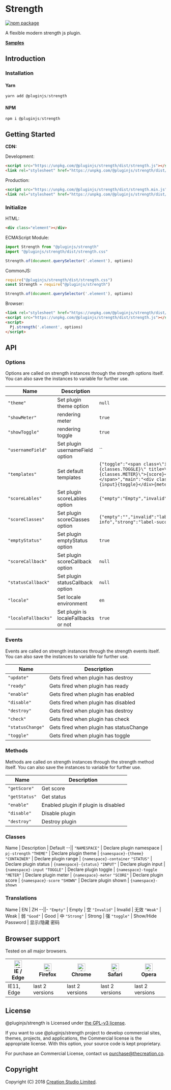 # Strength

[![npm package](https://img.shields.io/npm/v/@pluginjs/strength.svg)](https://www.npmjs.com/package/@pluginjs/strength)

A flexible modern strength js plugin.

**[Samples](https://codesandbox.io/s/github/pluginjs/pluginjs/tree/master/modules/strength/samples)**

## Introduction
### Installation

#### Yarn

```javascript
yarn add @pluginjs/strength
```

#### NPM

```javascript
npm i @pluginjs/strength
```

## Getting Started

**CDN:**

Development:

```html
<script src="https://unpkg.com/@pluginjs/strength/dist/strength.js"></script>
<link rel="stylesheet" href="https://unpkg.com/@pluginjs/strength/dist/strength.css">
```

Production:

```html
<script src="https://unpkg.com/@pluginjs/strength/dist/strength.min.js"></script>
<link rel="stylesheet" href="https://unpkg.com/@pluginjs/strength/dist/strength.min.css">
```

### Initialize

HTML:

```html
<div class="element"></div>
```

ECMAScript Module:

```javascript
import Strength from "@pluginjs/strength"
import "@pluginjs/strength/dist/strength.css"

Strength.of(document.querySelector('.element'), options)
```

CommonJS:

```javascript
require("@pluginjs/strength/dist/strength.css")
const Strength = require("@pluginjs/strength")

Strength.of(document.querySelector('.element'), options)
```

Browser:

```html
<link rel="stylesheet" href="https://unpkg.com/@pluginjs/strength/dist/strength.css">
<script src="https://unpkg.com/@pluginjs/strength/dist/strength.js"></script>
<script>
  Pj.strength('.element', options)
</script>
```

## API

### Options

Options are called on strength instances through the strength options itself.
You can also save the instances to variable for further use.

Name | Description | Default
--|--|--
`"theme"` | Set plugin theme option | `null`
`"showMeter"` | rendering meter | `true`
`"showToggle"` | rendering toggle | `true`
`"usernameField"` | Set plugin usernameField option | ``
`"templates"` | Set default templates | `{"toggle":"<span class=\"input-group-addon\"><input type=\"checkbox\" class=\"{classes.TOGGLE}\" title=\"{label}\" /></span>","meter":"<div class=\"{classes.METER}\">{score}</div>","score":"<span class=\"label {classes.SCORE}\"></span>","main":"<div class=\"{classes.CONTAINER}\"><div class=\"input-group\">{input}{toggle}</div>{meter}</div>"}`
`"scoreLables"` | Set plugin scoreLables option | `{"empty":"Empty","invalid":"Invalid","weak":"Weak","good":"Good","strong":"Strong"}`
`"scoreClasses"` | Set plugin scoreClasses option | `{"empty":"","invalid":"label-danger","weak":"label-warning","good":"label-info","strong":"label-success"}`
`"emptyStatus"` | Set plugin emptyStatus option | `true`
`"scoreCallback"` | Set plugin scoreCallback option | `null`
`"statusCallback"` | Set plugin statusCallback option | `null`
`"locale"` | Set locale environment | `en`
`"localeFallbacks"` | Set plugin is  localeFallbacks or not | `true`

### Events

Events are called on strength instances through the strength events itself.
You can also save the instances to variable for further use.

Name | Description
--|--
`"update"` | Gets fired when plugin has destroy
`"ready"` | Gets fired when plugin has ready
`"enable"` | Gets fired when plugin has enabled
`"disable"` | Gets fired when plugin has disabled
`"destroy"` | Gets fired when plugin has destroy
`"check"` | Gets fired when plugin has check
`"statusChange"` | Gets fired when plugin has statusChange
`"toggle"` | Gets fired when plugin has toggle

### Methods

Methods are called on strength instances through the strength method itself.
You can also save the instances to variable for further use.

Name | Description
--|--
`"getScore"` | Get score
`"getStatus"` | Get status
`"enable"` | Enabled plugin if plugin is disabled
`"disable"` | Disable plugin
`"destroy"` | Destroy plugin

### Classes

Name | Description | Default
--||
`"NAMESPACE"` | Declare plugin namespace | `pj-strength`
`"THEME"` | Declare plugin theme | `{namespace}-{theme}`
`"CONTAINER"` | Declare plugin range | `{namespace}-container`
`"STATUS"` | Declare plugin status | `{namespace}-{status}`
`"INPUT"` | Declare plugin input | `{namespace}-input`
`"TOGGLE"` | Declare plugin toggle | `{namespace}-toggle`
`"METER"` | Declare plugin meter | `{namespace}-meter`
`"SCORE"` | Declare plugin score | `{namespace}-score`
`"SHOWN"` | Declare plugin shown | `{namespace}-shown`

### Translations

Name | EN | ZH
--||-
`"Empty"` | Empty | 空
`"Invalid"` | Invalid | 无效
`"Weak"` | Weak | 弱
`"Good"` | Good | 中
`"Strong"` | Strong | 强
`"toggle"` | Show/Hide Password | 显示/隐藏 密码

## Browser support

Tested on all major browsers.

| [<img src="https://raw.githubusercontent.com/alrra/browser-logos/master/src/edge/edge_48x48.png" alt="IE / Edge" width="24px" height="24px" />](http://godban.github.io/browsers-support-badges/)</br>IE / Edge | [<img src="https://raw.githubusercontent.com/alrra/browser-logos/master/src/firefox/firefox_48x48.png" alt="Firefox" width="24px" height="24px" />](http://godban.github.io/browsers-support-badges/)</br>Firefox | [<img src="https://raw.githubusercontent.com/alrra/browser-logos/master/src/chrome/chrome_48x48.png" alt="Chrome" width="24px" height="24px" />](http://godban.github.io/browsers-support-badges/)</br>Chrome | [<img src="https://raw.githubusercontent.com/alrra/browser-logos/master/src/safari/safari_48x48.png" alt="Safari" width="24px" height="24px" />](http://godban.github.io/browsers-support-badges/)</br>Safari | [<img src="https://raw.githubusercontent.com/alrra/browser-logos/master/src/opera/opera_48x48.png" alt="Opera" width="24px" height="24px" />](http://godban.github.io/browsers-support-badges/)</br>Opera |
| --------- | --------- | --------- | --------- | --------- |
| IE11, Edge| last 2 versions| last 2 versions| last 2 versions| last 2 versions|

## License

@pluginjs/strength is Licensed under [the GPL-v3 license](LICENSE).

If you want to use @pluginjs/strength project to develop commercial sites, themes, projects, and applications, the Commercial license is the appropriate license. With this option, your source code is kept proprietary.

For purchase an Commercial License, contact us purchase@thecreation.co.

## Copyright

Copyright (C) 2018 [Creation Studio Limited](creationstudio.com).